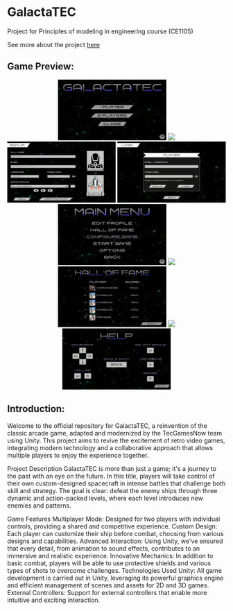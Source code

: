 # GalactaTEC
Project for Principles of modeling in engineering course (CE1105) 

See more about the project [here](Docs/Enunciado_Proyecto_I_Semestre_2024.pdf)

## Game Preview:

<div align="center">
  <img src="https://github.com/CAMANEM/GalactaTEC/blob/main/Docs/Gifs/Title.gif" width="250">
  <img src="https://github.com/CAMANEM/GalactaTEC/blob/main/Docs/Gifs/Gameplay.gif" width="250">
  <img src="https://github.com/CAMANEM/GalactaTEC/blob/main/Docs/Gifs/SignUp.gif" width="250">
  <img src="https://github.com/CAMANEM/GalactaTEC/blob/main/Docs/Gifs/LogIn.gif" width="250">
  <img src="https://github.com/CAMANEM/GalactaTEC/blob/main/Docs/Gifs/MainMenu.gif" width="250">
  <img src="https://github.com/CAMANEM/GalactaTEC/blob/main/Docs/Gifs/EditProfile.gif" width="250">
  <img src="https://github.com/CAMANEM/GalactaTEC/blob/main/Docs/Gifs/HallOfFame.gif" width="250">
  <img src="https://github.com/CAMANEM/GalactaTEC/blob/main/Docs/Gifs/GameSetUp.gif" width="250">
  <img src="https://github.com/CAMANEM/GalactaTEC/blob/main/Docs/Gifs/Help.gif" width="250">
</div>

## Introduction:


Welcome to the official repository for GalactaTEC, a reinvention of the classic arcade game, adapted and modernized by the TecGamesNow team using Unity. This project aims to revive the excitement of retro video games, integrating modern technology and a collaborative approach that allows multiple players to enjoy the experience together.

Project Description
GalactaTEC is more than just a game; it's a journey to the past with an eye on the future. In this title, players will take control of their own custom-designed spacecraft in intense battles that challenge both skill and strategy. The goal is clear: defeat the enemy ships through three dynamic and action-packed levels, where each level introduces new enemies and patterns.

Game Features
Multiplayer Mode: Designed for two players with individual controls, providing a shared and competitive experience.
Custom Design: Each player can customize their ship before combat, choosing from various designs and capabilities.
Advanced Interaction: Using Unity, we've ensured that every detail, from animation to sound effects, contributes to an immersive and realistic experience.
Innovative Mechanics: In addition to basic combat, players will be able to use protective shields and various types of shots to overcome challenges.
Technologies Used
Unity: All game development is carried out in Unity, leveraging its powerful graphics engine and efficient management of scenes and assets for 2D and 3D games.
External Controllers: Support for external controllers that enable more intuitive and exciting interaction.
